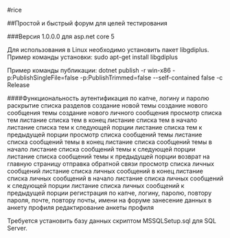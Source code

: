 #rice

##Простой и быстрый форум для целей тестирования

###Версия 1.0.0.0 для asp.net core 5

Для использования в Linux необходимо установить пакет libgdiplus. Пример команды установки: 
sudo apt-get install libgdiplus

Пример команды публикации: 
dotnet publish -r win-x86 -p:PublishSingleFile=false -p:PublishTrimmed=false --self-contained false -c Release

####Функциональность 
аутентификация по капче, логину и паролю
раскрытие списка разделов
создание новой темы
создание нового сообщения темы
создание нового личного сообщения
просмотр списка тем
листание списка тем в конец
листание списка тем в начало
листание списка тем к следующей порции
листание списка тем к предыдущей порции
просмотр списка сообщений темы
листание списка сообщений темы в конец
листание списка сообщений темы в начало
листание списка сообщений темы к следующей порции
листание списка сообщений темы к предыдущей порции
возврат на главную страницу
отправка обратной связи
просмотр списка личных сообщений
листание списка личных сообщений в конец
листание списка личных сообщений в начало
листание списка личных сообщений к следующей порции
листание списка личных сообщений к предыдущей порции
регистрация по капче, логину, паролю, повтору пароля, почте, повтору почты, имени на форуме
занесение данных в анкету профиля
редактирование анкеты профиля

Требуется установить базу данных скриптом MSSQLSetup.sql для SQL Server.
